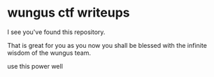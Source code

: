 # wungus ctf writeups

I see you've found this repository.

That is great for you as you now you shall be blessed with the infinite wisdom of the wungus team.

use this power well

